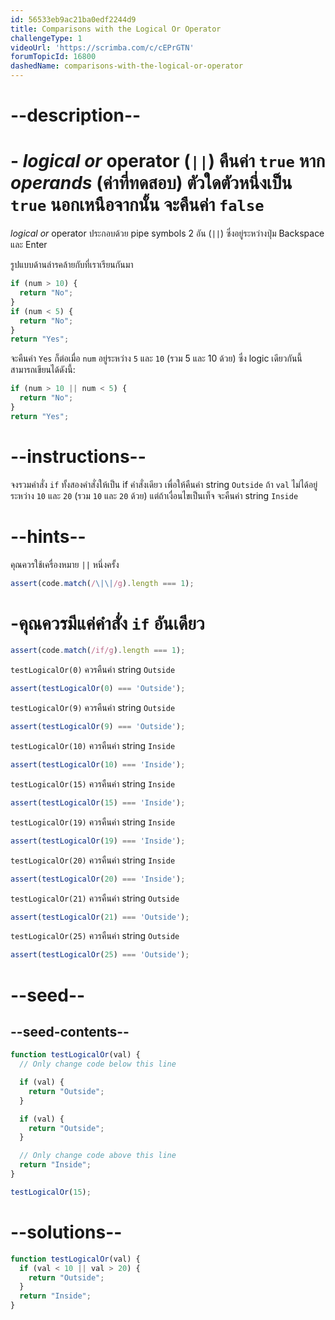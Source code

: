 ```yaml
---
id: 56533eb9ac21ba0edf2244d9
title: Comparisons with the Logical Or Operator
challengeType: 1
videoUrl: 'https://scrimba.com/c/cEPrGTN'
forumTopicId: 16800
dashedName: comparisons-with-the-logical-or-operator
---
```


# --description--

# - <dfn>logical or</dfn> operator (`||`) คืนค่า `true` หาก <dfn>operands</dfn> (ค่าที่ทดสอบ) ตัวใดตัวหนึ่งเป็น `true` นอกเหนือจากนั้น จะคืนค่า `false`

<dfn>logical or</dfn> operator ประกอบด้วย pipe symbols 2 อัน (`||`) ซึ่งอยู่ระหว่างปุ่ม Backspace และ Enter

รูปแบบด้านล่ารคล้ายกับที่เราเรียนกันมา

```js
if (num > 10) {
  return "No";
}
if (num < 5) {
  return "No";
}
return "Yes";
```

จะคืนค่า `Yes` ก็ต่อเมื่อ `num` อยู่ระหว่าง  `5` และ `10` (รวม 5 และ 10 ด้วย)  ซึ่ง logic เดียวกันนี้ สามารถเขียนได้ดังนี้:

```js
if (num > 10 || num < 5) {
  return "No";
}
return "Yes";
```

# --instructions--

จงรวมคำสั่ง `if` ทั้งสองคำสั่งให้เป็น if คำสั่งเดียว เพื่อให้คืนค่า string `Outside` ถ้า `val` ไม่ได้อยู่ระหว่าง `10` และ `20` (รวม `10` และ `20` ด้วย) แต่ถ้าเงื่อนไขเป็นเท็จ จะคืนค่า string `Inside`

# --hints--

คุณควรใช้เครื่องหมาย `||` หนึ่งครั้ง

```js
assert(code.match(/\|\|/g).length === 1);
```

# -คุณควรมีแค่คำสั่ง `if` อันเดียว

```js
assert(code.match(/if/g).length === 1);
```

`testLogicalOr(0)` ควรคืนค่า string `Outside`

```js
assert(testLogicalOr(0) === 'Outside');
```

`testLogicalOr(9)` ควรคืนค่า string `Outside`

```js
assert(testLogicalOr(9) === 'Outside');
```

`testLogicalOr(10)` ควรคืนค่า string `Inside`

```js
assert(testLogicalOr(10) === 'Inside');
```

`testLogicalOr(15)` ควรคืนค่า string `Inside`

```js
assert(testLogicalOr(15) === 'Inside');
```

`testLogicalOr(19)` ควรคืนค่า string `Inside`

```js
assert(testLogicalOr(19) === 'Inside');
```

`testLogicalOr(20)` ควรคืนค่า string `Inside`

```js
assert(testLogicalOr(20) === 'Inside');
```

`testLogicalOr(21)` ควรคืนค่า string `Outside`

```js
assert(testLogicalOr(21) === 'Outside');
```

`testLogicalOr(25)` ควรคืนค่า string `Outside`

```js
assert(testLogicalOr(25) === 'Outside');
```

# --seed--

## --seed-contents--

```js
function testLogicalOr(val) {
  // Only change code below this line

  if (val) {
    return "Outside";
  }

  if (val) {
    return "Outside";
  }

  // Only change code above this line
  return "Inside";
}

testLogicalOr(15);
```

# --solutions--

```js
function testLogicalOr(val) {
  if (val < 10 || val > 20) {
    return "Outside";
  }
  return "Inside";
}
```

